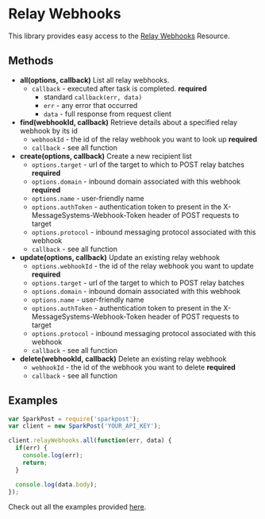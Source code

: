 # Relay Webhooks

This library provides easy access to the [Relay Webhooks](https://www.sparkpost.com/api#/reference/relay-webhooks/) Resource.

## Methods
* **all(options, callback)**
  List all relay webhooks.
  * `callback` - executed after task is completed. **required**
    * standard `callback(err, data)`
    * `err` - any error that occurred
    * `data` - full response from request client
* **find(webhookId, callback)**
  Retrieve details about a specified relay webhook by its id
  * `webhookId` - the id of the relay webhook you want to look up **required**
  * `callback` - see all function
* **create(options, callback)**
  Create a new recipient list
  * `options.target` - url of the target to which to POST relay batches **required**
  * `options.domain` - inbound domain associated with this webhook **required**
  * `options.name` - user-friendly name
  * `options.authToken` - authentication token to present in the X-MessageSystems-Webhook-Token header of POST requests to target
  * `options.protocol` - inbound messaging protocol associated with this webhook
  * `callback` - see all function
* **update(options, callback)**
  Update an existing relay webhook
  * `options.webhookId` - the id of the relay webhook you want to update **required**
  * `options.target` - url of the target to which to POST relay batches
  * `options.domain` - inbound domain associated with this webhook
  * `options.name` - user-friendly name
  * `options.authToken` - authentication token to present in the X-MessageSystems-Webhook-Token header of POST requests to target
  * `options.protocol` - inbound messaging protocol associated with this webhook
  * `callback` - see all function
* **delete(webhookId, callback)**
  Delete an existing relay webhook
  * `webhookId` - the id of the webhook you want to delete **required**
  * `callback` - see all function

## Examples

```js
var SparkPost = require('sparkpost');
var client = new SparkPost('YOUR_API_KEY');

client.relayWebhooks.all(function(err, data) {
  if(err) {
    console.log(err);
    return;
  }

  console.log(data.body);
});

```

Check out all the examples provided [here](/examples/relayWebhooks).

